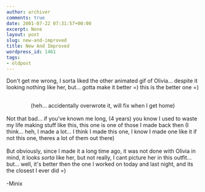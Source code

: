 ```yaml
---
author: archiver
comments: true
date: 2001-07-22 07:31:57+00:00
excerpt: None
layout: post
slug: new-and-improved
title: New And Improved
wordpress_id: 1461
tags:
- oldpost
---
```


Don't get me wrong, I sorta liked the other animated gif of Olivia... despite it looking nothing like her, but... gotta make it better =)  this is the better one =) <br /><center><br />(heh... accidentally overwrote it, will fix when I get home)<br /></center><br />Not that bad... if you've known me long, (4 years)  you know I used to waste my life making stuff like this, this one is one of those I made back then (I think... heh, I made a lot... I think I made this one, I know I made one like it if not this one, theres a lot of them out there)<br /><br />But obviously, since I made it a long time ago, it was not done with Olivia in mind, it looks *sorta* like her, but not really, I cant picture her in this outfit... but... well, it's better then the one I worked on today and last night, and its the closest I ever did =)  <br /><br />-Minix